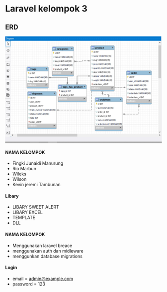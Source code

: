 # Laravel kelompok 3


## ERD

![preview img](/erd.jpg)




#### NAMA KELOMPOK

-   Fingki Junaidi Manurung
-   Rio Marbun
-   Wileks
-   Wilson
-   Kevin jeremi Tambunan

#### Libary

-   LIBARY SWEET ALERT
-   LIBARY EXCEL
-   TEMPLATE
-   DLL

#### NAMA KELOMPOK

-   Menggunakan laravel breace
-   menggunakan auth dan midleware
-   menggunkan database migrations


#### Login

-   email = admin@example.com
-   password = 123
